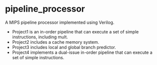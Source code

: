 # pipeline_processor
A MIPS pipeline processor implemented using Verilog. 
- Project1 is an in-order pipeline that can execute a set of simple instructions, including mult.
- Project2 includes a cache memory system.
- Project3 includes local and global branch predictor.
- Project4 implements a dual-issue in-order pipeline that can execute a set of simple instructions.
